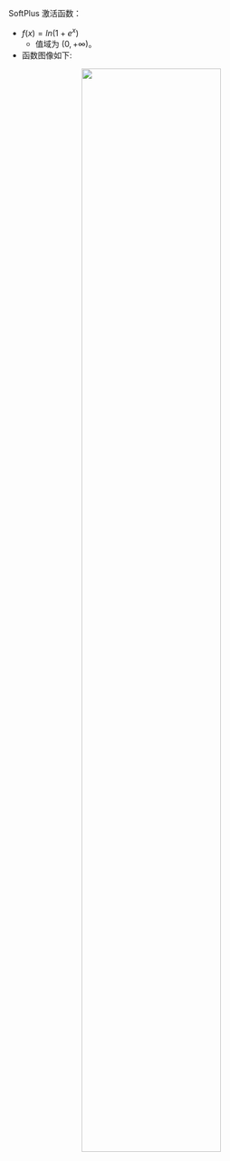 

SoftPlus 激活函数：

- $f(x) = ln( 1 + e^x)$
  - 值域为 $(0,+\infty)$。
- 函数图像如下:

<p align="center">
    <img width="70%" height="70%" src="http://images.iterate.site/blog/image/20190722/xP0IjrNWaI0o.png?imageslim">
</p>
